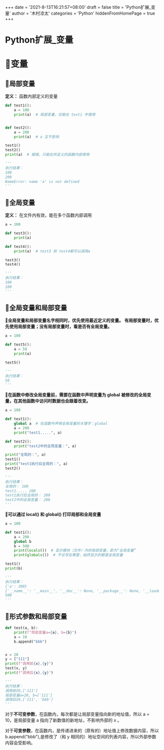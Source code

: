 +++
date = '2021-8-13T16:21:57+08:00'
draft = false
title = 'Python扩展_变量'
author = '木村凉太'
categories = 'Python'
hiddenFromHomePage = true 
+++

# Python扩展_变量

# 🥪变量

## 🧀局部变量

**定义：** 函数内部定义的变量

```python
def test1():
    a = 100
    print(a)  # 局部变量，仅能在 test1 中使用


def test2():
    a = 200
    print(a)  # a 互不影响

test1()
test2()
print(a)  # 报错，只能在所定义的函数内部使用

'''
执行结果：
100
200
NameError: name 'a' is not defined
'''
```

## 🌮全局变量

**定义：** 在文件内有效，能在多个函数内部调用

```python
a = 100

def test3():
    print(a)

def test4():
    print(a)  # test3 和 test4都可以调用a

test3()
test4()

'''
执行结果：
100
100
'''
```

## 🍖全局变量和局部变量

**🍖全局变量和局部变量名字相同时，优先使用最近定义的变量。**
**有局部变量时，优先使用局部变量；没有局部变量时，看是否有全局变量。**

```python
a = 100

def test5():
    a = 50
    print(a)

test5()

'''
执行结果：
50
'''
```

🍖**在函数中修改全局变量前，需要在函数中声明变量为 global**
**被修改的全局变量，在其他函数中访问时数据也会跟着改变。**

```python
a = 100

def test1():
    global a  # 在函数中声明全局变量的关键字：global
    a = 200
    print("test1.....", a)

def test2():
    print("test2中的全局变量：", a)

print("全局的：", a)
test1()
print("test1执行后全局的：", a)
test2()

'''
执行结果：
全局的： 100
test1..... 200
test1执行后全局的： 200
test2中的全局变量： 200
'''
```

**🍖可以通过 local() 和 global() 打印局部和全局变量**

```python
a = 100

def test1():
    a = 200
    global b
    b = 500
    print(locals())  # 显示模块（文件）内的局部变量，即为“全局变量”
    print(globals())  # 不论写在哪里，始终显示的都是全局变量

test1()
print(b)

'''
执行结果：
{'a': 200}
{'__name__': '__main__', '__doc__': None, '__package__': None, '__loader__': <_frozen_importlib_external.SourceFileLoader object at 0x0000021F204FB550>, '__spec__': None, '__annotations__': {}, '__builtins__': <module 'builtins' (built-in)>, '__file__': 'F:/py/test.py', '__cached__': None, 'a': 100, 'test1': <function test1 at 0x0000021F204A3EA0>, 'b': 500}
500
'''
```

## 🥩形式参数和局部变量

```python
def test(a, b):
    print(f"局部变量a={a}, b={b}")
    a = 10
    b.append("bbb")


x = 20
y = ["111"]
print(f"调用前{x},{y}")
test(x, y)
print(f"调用后{x},{y}")

'''
执行结果：
调用前20,['111']
局部变量a=20, b=['111']
调用后20,['111', 'bbb']
'''
```

对于**不可变参数**，在函数内，每次都是让局部变量指向新的地址值，所以 a = 10，是局部变量 a 指向了新数值的新地址，不影响外部的 x 。

对于**可变参数**，在函数内，是传递进来的（原有的）地址值上修改数据内容，所以 b.append("bbb"),是修改了（和 y 相同的）地址空间的列表内容，所以外部参数内容会受影响。